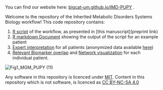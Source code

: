 You can find our website here: [bigcat-um.github.io/IMD-PUPY](https://bigcat-um.github.io/IMD-PUPY/) .

Welcome to the repository of the Inherited Metabolic Disorders Systems Biology workflow!
This code repository contains:
1. [R script](Scripts/Workflow_IMD_PUPY.Rmd) of the workflow, as presented in [this manuscript](preprint link)
2. [R markdown Document](Scripts/Workflow_IMD_PUPY.html) showing the output of the script for an example patient
3. [Expert interpretation](Expert_interpretation) for all patients (anonymized data available [here](Data/Data_PuPyMS_QTOF_KV_BIGCAT.csv))
4. [Relevant Biomarker overlap](Images) and [Network visualization](Cytoscape_networks) for each individual patient.



![Fig1_MGM_PUPY (11)](https://user-images.githubusercontent.com/26277832/153711469-05bb71f2-6003-4d84-85f0-52eb49ed540f.jpg)


Any software in this repository is licenced under [MIT](/LICENSE). Content in this repository which is not software, is licenced as [CC BY-NC-SA 4.0](https://creativecommons.org/licenses/by-nc-sa/4.0/)
